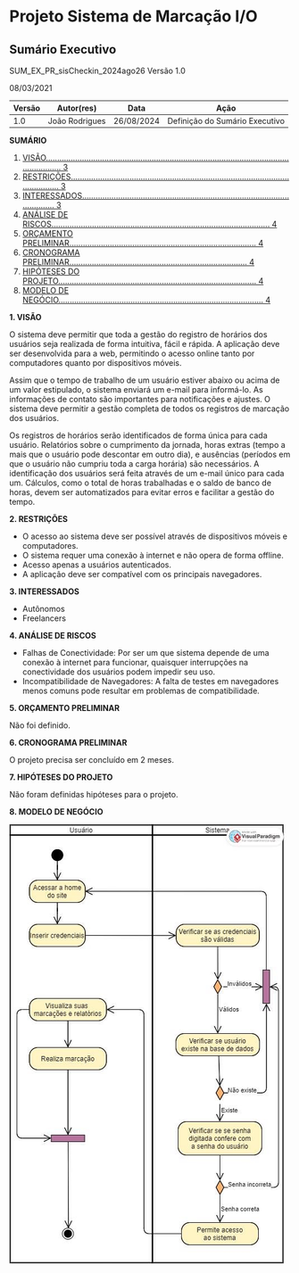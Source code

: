 ﻿# Projeto Sistema de Marcação I/O

## Sumário Executivo

SUM_EX_PR_sisCheckin_2024ago26 Versão 1.0

08/03/2021

| **Versão** | **Autor(res)** | **Data**   | **Ação**                       |
| ---------- | -------------- | ---------- | ------------------------------ |
| 1\.0       | João Rodrigues | 26/08/2024 | Definição do Sumário Executivo |

**SUMÁRIO**

1. [VISÃO............................................................................................................................. 3](#_page2_x84.75_y84.75)
2. [RESTRIÇÕES................................................................................................................. 3](#_page2_x84.75_y459.75)
3. [INTERESSADOS.......................................................................................................... 3](#_page2_x84.75_y628.50)
4. [ANÁLISE DE RISCOS................................................................................................. 4](#_page3_x84.75_y84.75)
5. [ORÇAMENTO PRELIMINAR................................................................................... 4](#_page3_x84.75_y243.00)
6. [CRONOGRAMA PRELIMINAR............................................................................... 4](#_page3_x84.75_y328.50)
7. [HIPÓTESES DO PROJETO........................................................................................ 4](#_page3_x84.75_y414.00)
8. [MODELO DE NEGÓCIO........................................................................................... 4](#_page4_x84.75_y84.75)



**1. VISÃO<a name="_page2_x84.75_y84.75"></a>**

O sistema deve permitir que toda a gestão do registro de horários dos usuários seja realizada de forma intuitiva, fácil e rápida. A aplicação deve ser desenvolvida para a web, permitindo o acesso online tanto por computadores quanto por dispositivos móveis.

Assim que o tempo de trabalho de um usuário estiver abaixo ou acima de um valor estipulado, o sistema enviará um e-mail para informá-lo. As informações de contato são importantes para notificações e ajustes. O sistema deve permitir a gestão completa de todos os registros de marcação dos usuários.

Os registros de horários serão identificados de forma única para cada usuário. Relatórios sobre o cumprimento da jornada, horas extras (tempo a mais que o usuário pode descontar em outro dia), e ausências (períodos em que o usuário não cumpriu toda a carga horária) são necessários. A identificação dos usuários será feita através de um e-mail único para cada um. Cálculos, como o total de horas trabalhadas e o saldo de banco de horas, devem ser automatizados para evitar erros e facilitar a gestão do tempo.

**2. RESTRIÇÕES<a name="_page2_x84.75_y459.75"></a>**

- O acesso ao sistema deve ser possível através de dispositivos móveis e computadores.
- O sistema requer uma conexão à internet e não opera de forma offline.
- Acesso apenas a usuários autenticados.
- A aplicação deve ser compatível com os principais navegadores.

**3. INTERESSADOS<a name="_page2_x84.75_y628.50"></a>**

- Autônomos
- Freelancers

**4. ANÁLISE<a name="_page3_x84.75_y84.75"></a> DE RISCOS**

- Falhas de Conectividade: Por ser um que sistema depende de uma conexão à internet para funcionar, quaisquer interrupções na conectividade dos usuários podem impedir seu uso.
- Incompatibilidade de Navegadores: A falta de testes em navegadores menos comuns pode resultar em problemas de compatibilidade.

**5. ORÇAMENTO<a name="_page3_x84.75_y243.00"></a> PRELIMINAR**

   Não foi definido.

**6. CRONOGRAMA<a name="_page3_x84.75_y328.50"></a> PRELIMINAR**

   O projeto precisa ser concluído em 2 meses.

**7. HIPÓTESES<a name="_page3_x84.75_y414.00"></a> DO PROJETO**

   Não foram definidas hipóteses para o projeto.

**8. MODELO<a name="_page4_x84.75_y84.75"></a> DE NEGÓCIO**

   ![](Aspose.Words.3b52ecb2-f741-42f6-a513-5cf876412b65.001.jpeg)
